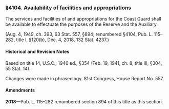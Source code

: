 ### §4104. Availability of facilities and appropriations ###

The services and facilities of and appropriations for the Coast Guard shall be available to effectuate the purposes of the Reserve and the Auxiliary.

(Aug. 4, 1949, ch. 393, 63 Stat. 557, §894; renumbered §4104, Pub. L. 115–282, title I, §120(b), Dec. 4, 2018, 132 Stat. 4237.)

#### Historical and Revision Notes ####

Based on title 14, U.S.C., 1946 ed., §354 (Feb. 19, 1941, ch. 8, title III, §304, 55 Stat. 14).

Changes were made in phraseology. 81st Congress, House Report No. 557.

#### Amendments ####

**2018**—Pub. L. 115–282 renumbered section 894 of this title as this section.